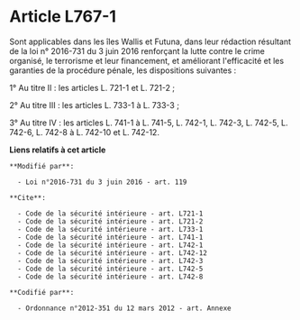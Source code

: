 # Article L767-1

Sont applicables dans les îles Wallis et Futuna, dans leur rédaction résultant de la loi n° 2016-731 du 3 juin 2016
renforçant la lutte contre le crime organisé, le terrorisme et leur financement, et améliorant l'efficacité et les garanties
de la procédure pénale, les dispositions suivantes : 

1° Au titre II : les articles L. 721-1 et L. 721-2 ; 

2° Au titre III : les articles L. 733-1 à L. 733-3 ; 

3° Au titre IV : les articles L. 741-1 à L. 741-5, 
L. 742-1, L. 742-3, L. 742-5, L. 742-6, L. 742-8 à L. 742-10 et L. 742-12.

**Liens relatifs à cet article**

	**Modifié par**:

	  - Loi n°2016-731 du 3 juin 2016 - art. 119

	**Cite**:

	  - Code de la sécurité intérieure - art. L721-1
	  - Code de la sécurité intérieure - art. L721-2
	  - Code de la sécurité intérieure - art. L733-1
	  - Code de la sécurité intérieure - art. L741-1
	  - Code de la sécurité intérieure - art. L742-1
	  - Code de la sécurité intérieure - art. L742-12
	  - Code de la sécurité intérieure - art. L742-3
	  - Code de la sécurité intérieure - art. L742-5
	  - Code de la sécurité intérieure - art. L742-8

	**Codifié par**:

	  - Ordonnance n°2012-351 du 12 mars 2012 - art. Annexe
